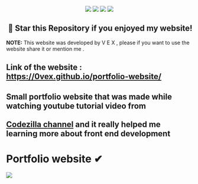<p align="center">
  <img src="https://img.shields.io/github/languages/top/0VEX/portfolio-website?style=flat-square">
  <img src="https://img.shields.io/github/last-commit/0VEX/portfolio-website?style=flat-square">
  <img src="https://img.shields.io/github/stars/0VEX/portfolio-website?color=%23daff00&label=Stars&style=flat-square">
  <img src="https://img.shields.io/github/forks/0VEX/portfolio-website?color=%23daff00&label=Forks&style=flat-square">
</p>

## ‎ ‎ ‎ ‎ ‎ ‎ ‎ ‎ ‎ ‎ ‎ ‎ ‎ ‎ ‎ ‎ ‎ ‎ ‎ ‎ 🌟 Star this Repository if you enjoyed my website!

**NOTE:** This website was developed by V E X , please if you want to use the website share it or mention me .

## Link of the website : https://0vex.github.io/portfolio-website/

## Small portfolio website that was made while watching youtube tutorial video from <br></br><a href="https://www.youtube.com/codezilla">Codezilla channel</a> and it really helped me learning more about front end development

# Portfolio website ✔

  <p align="left"><img src="https://cdn.discordapp.com/attachments/955445491221528617/994316715167059999/unknown.png?size=4096">


